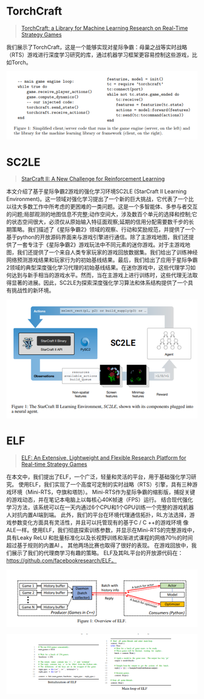 # TorchCraft

> [TorchCraft: a Library for Machine Learning Research on Real-Time Strategy Games](https://arxiv.org/pdf/1611.00625.pdf)

我们展示了TorchCraft，这是一个能够实现对星际争霸：母巢之战等实时战略（RTS）游戏进行深度学习研究的库，通过机器学习框架更容易控制这些游戏，比如Torch。

![](/assets/torchcraft.png)

# SC2LE

> [ StarCraft II: A New Challenge for Reinforcement Learning](https://arxiv.org/pdf/1708.04782v1.pdf)

本文介绍了基于星际争霸2游戏的强化学习环境SC2LE \(StarCraft II Learning Environment\)。这一领域对强化学习提出了一个新的巨大挑战，它代表了一个比以往大多数工作中所考虑的更困难的一类问题。这是一个多智能体、多参与者交互的问题;局部观测的地图信息不完整;动作空间大，涉及数百个单元的选择和控制;它的状态空间很大，必须仅从原始输入特征面观察;延期的信用分配需要数千步的长期策略。我们描述了《星际争霸2》领域的观察、行动和奖励规范，并提供了一个基于python的开放源码界面来与游戏引擎进行通信。除了主游戏地图，我们还提供了一套专注于《星际争霸2》游戏玩法中不同元素的迷你游戏。对于主游戏地图，我们还提供了一个来自人类专家玩家的游戏回放数据集。我们给出了训练神经网络预测游戏结果和玩家行为的初始基线结果。最后，我们给出了应用于星际争霸2领域的典型深度强化学习代理的初始基线结果。在迷你游戏中，这些代理学习如何达到与新手相当的游戏水平。然而，当在主游戏上进行训练时，这些代理无法取得显著的进展。因此，SC2LE为探索深度强化学习算法和体系结构提供了一个具有挑战性的新环境。

![](/assets/sc2le.png)

# ELF

> [ ELF: An Extensive, Lightweight and Flexible Research Platform for Real-time Strategy Games](https://papers.nips.cc/paper/6859-elf-an-extensive-lightweight-and-flexible-research-platform-for-real-time-strategy-games.pdf)

在本文中，我们提出了ELF，一个广泛，轻量和灵活的平台，用于基础强化学习研究。 使用ELF，我们实现了一个高度可定制的实时战略（RTS）引擎，具有三种游戏环境（Mini-RTS，夺旗和塔防）。 Mini-RTS作为星际争霸的缩影版，捕捉关键的游戏动态，并在笔记本电脑上以每核心40K帧速（FPS）运行。 结合现代强化学习方法，该系统可以在一天内通过6个CPU和1个GPU训练一个完整的游戏机器人对抗内置AI端到端。 此外，我们的平台在环境代理通信拓扑，RL方法选择，游戏参数变化方面具有灵活性，并且可以托管现有的基于C / C ++的游戏环境
像ALE一样。使用ELF，我们彻底探索训练参数，并显示在Mini-RTS的完整游戏中，具有Leaky ReLU 和批量标准化以及长视野训练和渐进式课程的网络70％的时间超过基于规则的内置AI 。 其他两场比赛也取得了很好的表现。 在游戏回放中，我们展示了我们的代理商学习有趣的策略。 ELF及其RL平台的开放源代码在：https://github.com/facebookresearch/ELF。



![](/assets/elf.png)



![](/assets/elf_code.png)











